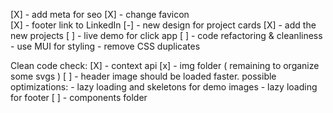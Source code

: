 [X] - add meta for seo
[X] - change favicon  
[X] - footer link to LinkedIn
[-] - new design for project cards
[X] - add the new projects
[ ] - live demo for click app 
[ ] - code refactoring & cleanliness
        - use MUI for styling
        - remove CSS duplicates
        
Clean code check:
[X] - context api
[x] - img folder ( remaining to organize some svgs )
[ ] - header image should be loaded faster. possible optimizations:
    - lazy loading and skeletons for demo images 
    - lazy loading for footer
[ ] - components folder
